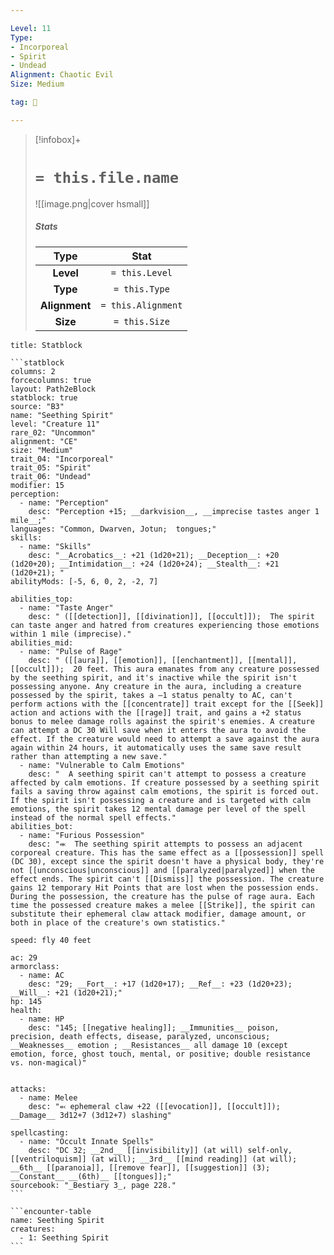```yaml
---

Level: 11
Type:
- Incorporeal
- Spirit
- Undead
Alignment: Chaotic Evil
Size: Medium

tag: 👹

---
```


> [!infobox]+
> #  `= this.file.name`
> ![[image.png|cover hsmall]]
> ##### Stats
> Type | Stat |
> :---:|:---:|
> **Level** | `= this.Level` |
> **Type** | `= this.Type` |
> **Alignment** | `= this.Alignment` |
> **Size** | `= this.Size` |



````ad-info
title: Statblock

```statblock
columns: 2
forcecolumns: true
layout: Path2eBlock
statblock: true
source: "B3"
name: "Seething Spirit"
level: "Creature 11"
rare_02: "Uncommon"
alignment: "CE"
size: "Medium"
trait_04: "Incorporeal"
trait_05: "Spirit"
trait_06: "Undead"
modifier: 15
perception:
  - name: "Perception"
    desc: "Perception +15; __darkvision__, __imprecise tastes anger 1 mile__;"
languages: "Common, Dwarven, Jotun;  tongues;"
skills:
  - name: "Skills"
    desc: "__Acrobatics__: +21 (1d20+21); __Deception__: +20 (1d20+20); __Intimidation__: +24 (1d20+24); __Stealth__: +21 (1d20+21); "
abilityMods: [-5, 6, 0, 2, -2, 7]

abilities_top:
  - name: "Taste Anger"
    desc: " ([[detection]], [[divination]], [[occult]]);  The spirit can taste anger and hatred from creatures experiencing those emotions within 1 mile (imprecise)."
abilities_mid:
  - name: "Pulse of Rage"
    desc: " ([[aura]], [[emotion]], [[enchantment]], [[mental]], [[occult]]);  20 feet. This aura emanates from any creature possessed by the seething spirit, and it's inactive while the spirit isn't possessing anyone. Any creature in the aura, including a creature possessed by the spirit, takes a –1 status penalty to AC, can't perform actions with the [[concentrate]] trait except for the [[Seek]] action and actions with the [[rage]] trait, and gains a +2 status bonus to melee damage rolls against the spirit's enemies. A creature can attempt a DC 30 Will save when it enters the aura to avoid the effect. If the creature would need to attempt a save against the aura again within 24 hours, it automatically uses the same save result rather than attempting a new save."
  - name: "Vulnerable to Calm Emotions"
    desc: "  A seething spirit can't attempt to possess a creature affected by calm emotions. If creature possessed by a seething spirit fails a saving throw against calm emotions, the spirit is forced out. If the spirit isn't possessing a creature and is targeted with calm emotions, the spirit takes 12 mental damage per level of the spell instead of the normal spell effects."
abilities_bot:
  - name: "Furious Possession"
    desc: "⬺  The seething spirit attempts to possess an adjacent corporeal creature. This has the same effect as a [[possession]] spell (DC 30), except since the spirit doesn't have a physical body, they're not [[unconscious|unconscious]] and [[paralyzed|paralyzed]] when the effect ends. The spirit can't [[Dismiss]] the possession. The creature gains 12 temporary Hit Points that are lost when the possession ends. During the possession, the creature has the pulse of rage aura. Each time the possessed creature makes a melee [[Strike]], the spirit can substitute their ephemeral claw attack modifier, damage amount, or both in place of the creature's own statistics."

speed: fly 40 feet

ac: 29
armorclass:
  - name: AC
    desc: "29; __Fort__: +17 (1d20+17); __Ref__: +23 (1d20+23); __Will__: +21 (1d20+21);"
hp: 145
health:
  - name: HP
    desc: "145; [[negative healing]]; __Immunities__ poison, precision, death effects, disease, paralyzed, unconscious; __Weaknesses__ emotion ; __Resistances__ all damage 10 (except emotion, force, ghost touch, mental, or positive; double resistance vs. non-magical)"


attacks:
  - name: Melee
    desc: "⬻ ephemeral claw +22 ([[evocation]], [[occult]]); __Damage__ 3d12+7 (3d12+7) slashing"

spellcasting:
  - name: "Occult Innate Spells"
    desc: "DC 32; __2nd__ [[invisibility]] (at will) self-only, [[ventriloquism]] (at will); __3rd__ [[mind reading]] (at will); __6th__ [[paranoia]], [[remove fear]], [[suggestion]] (3); __Constant__ __(6th)__ [[tongues]];"
sourcebook: "_Bestiary 3_, page 228."
```

```encounter-table
name: Seething Spirit
creatures:
  - 1: Seething Spirit
```

````


